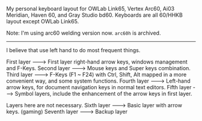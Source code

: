 My personal keyboard layout for OWLab Link65, Vertex Arc60, Ai03 Meridian, Haven 60, and Gray Studio bd60. Keyboards are all 60/HHKB layout except OWLab Link65.

Note: I'm using arc60 welding version now. `arc60h` is archived.

---

I believe that use left hand to do most frequent things.

First layer    ---> First layer right-hand arrow keys, windows management and F-Keys.
Second layer   ---> Mouse keys and Super keys combination.
Third layer    ---> F-Keys (F1 ~ F24) with Ctrl, Shift, Alt mapped in a more convenient way, and some system functions.
Fourth layer   ---> Left-hand arrow keys, for document navigation keys in normal text editors.
Fifth layer    ---> Symbol layers, include the enhancement of the arrow keys in first layer.

Layers here are not necessary.
Sixth layer    ---> Basic layer with arrow keys. (gaming)
Seventh layer  ---> Backup layer
